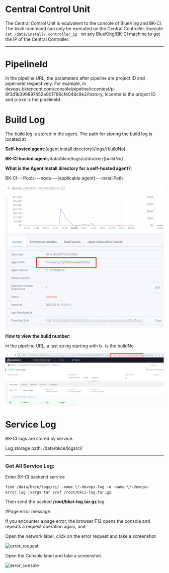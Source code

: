  # Central Control Unit 
 The Central Control Unit is equivalent to the console of BlueKing and BK-CI. The bkcli command can only be executed on the Central Controller. 
 Execute ```cat /data/install/.controller_ip ``` on any BlueKing/BK-CI machine to get the IP of the Central Controller. 

 --- 

 # PipelineId 

 In the pipeline URL, the parameters after pipeline are project ID and pipelineId respectively.  For example, in devops.bktencent.com/console/pipeline/iccentest/p-8f3d1b399897452e901796cf4048c9e2/history, iccenter is the project ID and p-xxx is the pipelineId. 



 # Build Log 

 The build log is stored in the agent. The path for storing the build log is located at 

 **Self-hosted agent**:{agent install directory}/logs/{buildNo} 

 **BK-CI hosted agent**:/data/bkce/logs/ci/docker/{buildNo} 



 **What is the Agent Install directory for a self-hosted agent?**: 

 BK-CI---Pools---node---{applicable agent}---installPath 

 ![Agent Install Directory](../../assets/build_log_url.png) 

 **How to view the build number**: 

 In the pipeline URL, a last string starting with b- is the buildNo 

 ![buildNo](../../assets/build_id.png) 

 # Service Log 

 BK-CI logs are stored by service. 

 Log storage path: /data/bkce/logs/ci/ 



 --- 

 ### Get All Service Log: 

 Enter BK-CI backend service 

 ```find /data/bkce/logs/ci/ -name \*-devops.log -o -name \*-devops-error.log |xargs tar zcvf /root/bkci-log.tar.gz```. 

 Then send the packed **/root/bkci-log.tar.gz** log 



 #Page error message 

 If you encounter a page error, the browser F12 opens the console and repeats a request operation again, and 

 Open the network label, click on the error request and take a screenshot. 

 ![error_request](../../assets/error_request.png) 



 Open the Console label and take a screenshot. 

 ![error_console](../../assets/weberror_console.png) 